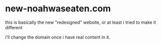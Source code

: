 # new-noahwaseaten.com
this is basically the new "redesigned" website, or at least i tried to make it different

i'll change the domain once i have real content in it.

